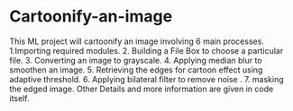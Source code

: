 # Cartoonify-an-image
This ML project will cartoonify an image involving 6 main processes.
1.Importing required modules.
2. Building a File Box to choose a particular file.
3. Converting an image to grayscale.
4. Applying median blur to smoothen an image.
5. Retrieving the edges for cartoon effect using adaptive threshold.
6. Applying bilateral filter to remove noise .
7. masking the edged image.
Other Details and more information are given in code itself.
